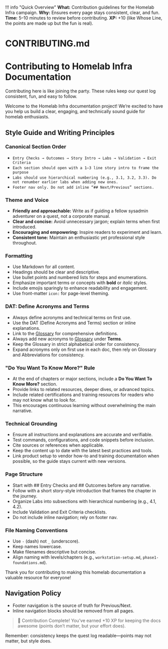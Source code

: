 !!! info "Quick Overview"
    **What:** Contribution guidelines for the Homelab Infra campaign.
    **Why:** Ensures every page stays consistent, clear, and fun.
    **Time:** 5–10 minutes to review before contributing.
    **XP:** +10 (like Whose Line, the points are made up but the fun is real).

# CONTRIBUTING.md

# Contributing to Homelab Infra Documentation

Contributing here is like joining the party. These rules keep our quest log consistent, fun, and easy to follow.

Welcome to the Homelab Infra documentation project! We’re excited to have you help us build a clear, engaging, and technically sound guide for homelab enthusiasts.

## Style Guide and Writing Principles

### Canonical Section Order
- `Entry Checks → Outcomes → Story Intro → Labs → Validation → Exit Criteria`
- `Each section should open with a 1–3 line story intro to frame the purpose`
- `Labs should use hierarchical numbering (e.g., 3.1, 3.2, 3.3). Do not renumber earlier labs when adding new ones.`
- `Footer nav only. Do not add inline “## Next/Previous” sections.`

### Theme and Voice

- **Friendly and approachable:** Write as if guiding a fellow sysadmin adventurer on a quest, not a corporate manual.
- **Clear and concise:** Avoid unnecessary jargon; explain terms when first introduced.
- **Encouraging and empowering:** Inspire readers to experiment and learn.
- **Consistent tone:** Maintain an enthusiastic yet professional style throughout.

### Formatting

- Use Markdown for all content.
- Headings should be clear and descriptive.
- Use bullet points and numbered lists for steps and enumerations.
- Emphasize important terms or concepts with **bold** or *italic* styles.
- Include emojis sparingly to enhance readability and engagement.
- Use front-matter `icon:` for page-level theming.

### DAT: Define Acronyms and Terms

- Always define acronyms and technical terms on first use.
- Use the DAT (Define Acronyms and Terms) section or inline explanations.
- Link to the [Glossary](glossary.md) for comprehensive definitions.
- Always add new acronyms to [Glossary](glossary.md) under **Terms**.
- Keep the Glossary in strict alphabetical order for consistency.
- Expand acronyms only on first use in each doc, then rely on Glossary and Abbreviations for consistency.

### "Do You Want To Know More?" Rule

- At the end of chapters or major sections, include a **Do You Want To Know More?** section.
- Provide links to related resources, deeper dives, or advanced topics.
- Include related certifications and training resources for readers who may not know what to look for.
- This encourages continuous learning without overwhelming the main narrative.

### Technical Grounding

- Ensure all instructions and explanations are accurate and verifiable.
- Test commands, configurations, and code snippets before inclusion.
- Cite sources or references when applicable.
- Keep the content up to date with the latest best practices and tools.
- Link product setup to vendor how-to and training documentation when possible, so the guide stays current with new versions.

### Page Structure

- Start with ## Entry Checks and ## Outcomes before any narrative.
- Follow with a short story-style introduction that frames the chapter in the journey.
- Organize Labs into subsections with hierarchical numbering (e.g., 4.1, 4.2).
- Include Validation and Exit Criteria checklists.
- Do not include inline navigation; rely on footer nav.

### File Naming Conventions

- Use `-` (dash) not `_` (underscore).
- Keep names lowercase.
- Make filenames descriptive but concise.
- Align naming with levels/chapters (e.g., `workstation-setup.md`, `phase1-foundations.md`).

Thank you for contributing to making this homelab documentation a valuable resource for everyone!

## Navigation Policy
- Footer navigation is the source of truth for Previous/Next.
- Inline navigation blocks should be removed from all pages.

> 🎉 Contribution Complete! You’ve earned +10 XP for keeping the docs awesome (points don’t matter, but your effort does).

Remember: consistency keeps the quest log readable—points may not matter, but style does.